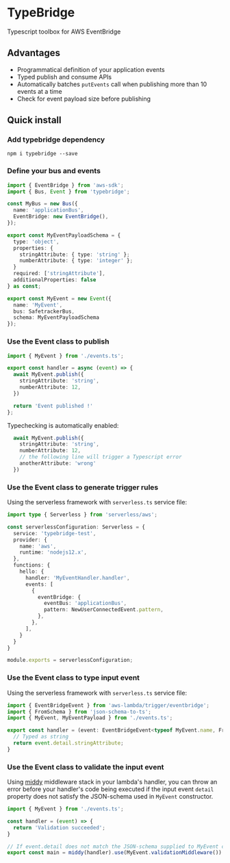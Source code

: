 # TypeBridge

Typescript toolbox for AWS EventBridge

## Advantages

- Programmatical definition of your application events
- Typed publish and consume APIs
- Automatically batches `putEvents` call when publishing more than 10 events at a time
- Check for event payload size before publishing

## Quick install

### Add typebridge dependency

`npm i typebridge --save`

### Define your bus and events

```ts
import { EventBridge } from 'aws-sdk';
import { Bus, Event } from 'typebridge';

const MyBus = new Bus({
  name: 'applicationBus',
  EventBridge: new EventBridge(),
});

export const MyEventPayloadSchema = {
  type: 'object',
  properties: {
    stringAttribute: { type: 'string' };
    numberAttribute: { type: 'integer' };
  }
  required: ['stringAttribute'],
  additionalProperties: false
} as const;

export const MyEvent = new Event({
  name: 'MyEvent',
  bus: SafetrackerBus,
  schema: MyEventPayloadSchema
});
```

### Use the Event class to publish

```ts
import { MyEvent } from './events.ts';

export const handler = async (event) => {
  await MyEvent.publish({
    stringAttribute: 'string',
    numberAttribute: 12,
  })

  return 'Event published !'
};
```

Typechecking is automatically enabled:

```ts
  await MyEvent.publish({
    stringAttribute: 'string',
    numberAttribute: 12,
    // the following line will trigger a Typescript error
    anotherAttribute: 'wrong'
  })
```

### Use the Event class to generate trigger rules

Using the serverless framework with `serverless.ts` service file:


```ts
import type { Serverless } from 'serverless/aws';

const serverlessConfiguration: Serverless = {
  service: 'typebridge-test',
  provider: {
    name: 'aws',
    runtime: 'nodejs12.x',
  },
  functions: {
    hello: {
      handler: 'MyEventHandler.handler',
      events: [
        {
          eventBridge: {
            eventBus: 'applicationBus',
            pattern: NewUserConnectedEvent.pattern,
          },
        },
      ],
    }
  }
}

module.exports = serverlessConfiguration;
```

### Use the Event class to type input event

Using the serverless framework with `serverless.ts` service file:


```ts
import { EventBridgeEvent } from 'aws-lambda/trigger/eventbridge';
import { FromSchema } from 'json-schema-to-ts';
import { MyEvent, MyEventPayload } from './events.ts';

export const handler = (event: EventBridgeEvent<typeof MyEvent.name, FromSchema<typeof MyEventPayloadSchema>>) => {
  // Typed as string
  return event.detail.stringAttribute;
}
```

### Use the Event class to validate the input event

Using [middy](https://github.com/middyjs/middy) middleware stack in your lambda's handler, you can throw an error before your handler's code being executed if the input event `detail` property does not satisfy the JSON-schema used in `MyEvent` constructor.

```ts
import { MyEvent } from './events.ts';

const handler = (event) => {
  return 'Validation succeeded';
}

// If event.detail does not match the JSON-schema supplied to MyEvent constructor, the middleware will throw an error
export const main = middy(handler).use(MyEvent.validationMiddleware())
```
